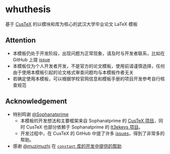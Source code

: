 # whuthesis

基于 [CusTeX](https://github.com/Sophanatprime/cus) 的以模块和库为核心的武汉大学毕业论文 LaTeX 模板

## Attention
- 本模板仍处于开发阶段，出现问题为正常现象，请及时与开发者联系，比如在 GitHub 上提 [issue](https://github.com/xkwxdyy/whuthesis)
- 本模板仅为个人开发者开发，不是官方的论文模板，使用前请谨慎选择，任何由于使用本模板引起的论文格式审查问题均与本模板作者无关
- 若确定使用本模板，可以根据学校官网信息和模板手册的项目开发参考自行核查规范


## Acknowledgement

- 特别鸣谢 [@Sophanatprime](https://github.com/Sophanatprime)
  - 本模板的开发想法和主要框架来自 Sophanatprime 的 [CusTeX 项目](https://github.com/Sophanatprime/cus)，同时 CusTeX 也部分依赖于 Sophanatprime 的 [lt3ekeys 项目](https://github.com/Sophanatprime/lt3ekeys)。
  - 开发过程中，在 CusTeX 的 GitHub 中提了许多 [issues](https://github.com/Sophanatprime/cus/issues)，得到了非常多的帮助。
- 感谢 [@muzimuzhi](https://github.com/muzimuzhi) 在 [`constant` 库的开发中提供的帮助](https://github.com/CTeX-org/forum/issues/309#issuecomment-2030804140)